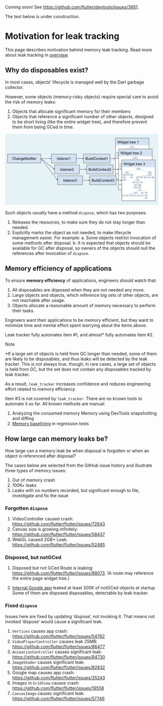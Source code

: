 
Coming soon! See https://github.com/flutter/devtools/issues/3951.

The text below is under construction.

# Motivation for leak tracking

This page describes motivation behind memory leak tracking.
Read more about leak tracking in [overview](OVERVIEW.md).

## Why do disposables exist?

In most cases, objects' lifecycle is managed well by the Dart garbage collector.

However, some objects (memory-risky objects) require special care to avoid the risk of memory leaks:
1. Objects that allocate significant memory for their members
2. Objects that reference a significant number of other objects, designed to be short living (like the entire widget tree),
and therefore prevent them from being GCed in time.

![leak](images/leak.png "Leak")

Such objects usually have a method `dispose`, which has two purposes:

1. Releases the resources, to make sure they do not stay longer than needed.
2. Explicitly marks the object as not needed, to make lifecycle management easier. For example:
    a. Some objects restrict invocation of some methods after disposal.
    b. It is expected that objects should be available for GC after disposal, so owners of the objects should null the references after invocation of `dispose`.

## Memory efficiency of applications

To ensure **memory efficiency** of applications, engineers should watch that:
1. All disposables are disposed when they are not needed any more.
2. Large objects and objects, which reference big sets of other objects, are not reachable after usage.
3. Objects allocate a reasonable amount of memory necessary to perform their tasks.

Engineers want their applications to be memory efficient, but they want to minimize time and mental effort spent worrying about the items above.

Leak tracker fully automates item #1, and almost* fully automates item #2.

> [!NOTE]
> *If a large set of objects is held from GC longer than needed, some of them are likely to be disposables, and thus leaks will be detected by the leak tracker. This is not always true, though; in rare cases, a large set of objects is held from GC, but the set does not contain any disposables tracked by leak tracker.

As a result, `leak_tracker` increases confidence and reduces engineering effort related to memory efficiency.

Item #3 is not covered by `leak_tracker`. There are no known tools to automate it so far. All known methods are manual:
1. Analyzing the consumed memory Memory using DevTools snapshotting and diffing
2. [Memory baselining](../BASELINE.md) in regression tests

## How large can memory leaks be?

How large can a memory leak be when disposal is forgotten or when an object is referenced after disposal?

The cases below are selected from the GitHub issue history and illustrate three types of memory issues:

1. Out of memory crash
2. 100K+ leaks
3. Leaks with no numbers recorded, but significant enough to file, investigate and fix the issue

### Forgotten `dispose`

1. VideoController caused crash: https://github.com/flutter/flutter/issues/72643
2. Canvas size is growing infinitely: https://github.com/flutter/flutter/issues/58437
3. WebGL caused 2GB+ Leak: https://github.com/flutter/flutter/issues/52485

### Disposed, but notGCed

1. Disposed but not GCed Route is leaking: https://github.com/flutter/flutter/issues/88073.
(A route may reference the entire page widget tree.)

2. [Internal Google app](http://b/179704144) leaked at least 300K of notGCed objects at startup.
Some of them are disposed disposables, detectable by leak tracker.

### Fixed `dispose`

Issues here are fixed by updating ‘dispose’, not invoking it.
That means not invoked ‘dispose’ would cause a significant leak.

1. `Vertices` causes app crash: https://github.com/flutter/flutter/issues/54762
2. `VideoPlayerController` causes leak 25MB: https://github.com/flutter/flutter/issues/86477
3. `AnimationController` causes significant leak: https://github.com/flutter/flutter/issues/84730
4. `ImageShader` causes significant leak: https://github.com/flutter/flutter/issues/82832
5. Google map causes app crash: https://github.com/flutter/flutter/issues/35243
6. Images in `GridView` causes crash: https://github.com/flutter/flutter/issues/19558
7. `CanvasImage` causes significant leak: https://github.com/flutter/flutter/issues/57746
